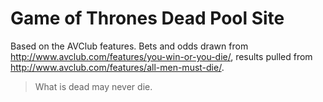 # Game of Thrones Dead Pool Site

Based on the AVClub features. Bets and odds drawn from http://www.avclub.com/features/you-win-or-you-die/, results pulled from http://www.avclub.com/features/all-men-must-die/.

> What is dead may never die.